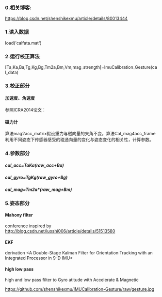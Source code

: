 ### 0.相关博客:

https://blog.csdn.net/shenshikexmu/article/details/80013444

### 1.读入数据

 load('calfata.mat')

### 2.运行校正算法

   [Ta,Ka,Ba,Tg,Kg,Bg,Tm2a,Bm,Vm,mag_strength]=ImuCalibration_Gesture(cal_data)


### 3.校正部分

#### 加速度、角速度
   参照ICRA2014论文：<A Robust and Easy to implement method for imu calibration without External Equipments>
#### 磁力计
   算法mag2acc_matrix假设重力与磁向量的夹角不变，算法Cal_mag4acc_frame利用不同姿态下传感器感受的磁通向量的变化与姿态变化的相关性，计算参数。

### 4.参数部分

#####  cal_acc=Ta*Ka*(raw_acc+Ba)
#####  cal_gyro=Tg*Kg*(raw_gyro+Bg)
#####  cal_mag=Tm2a*(raw_mag+Bm)
   
### 5.姿态部分

 ####  Mahony filter
   conference <Nonlinear Complementery Filters on the Special Orthogonal Group>
   inspired by    http://blog.csdn.net/luoshi006/article/details/51513580
 ####  EKF
   derivation <A Double-Stage Kalman Filter for Orientation Tracking with 
               an Integrated Processor in 9-D IMU>
 ####  high low pass
   high and low pass filter to Gyro atitude with Accelerate & Magnetic
 

   https://github.com/shenshikexmu/IMUCalibration-Gesture/raw/gesture.jpg

